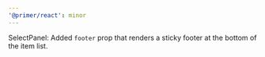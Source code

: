 ```yaml
---
'@primer/react': minor
---
```


SelectPanel: Added `footer` prop that renders a sticky footer at the bottom of the item list.
